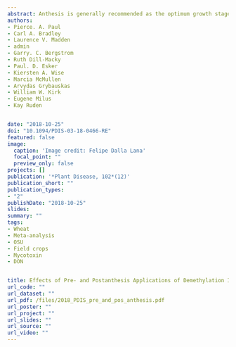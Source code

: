 ```yaml
---
abstract: Anthesis is generally recommended as the optimum growth stage for applying a foliar fungicide to manage Fusarium head blight (FHB) and the Fusarium_associated toxin deoxynivalenol (DON) in wheat. However, because it is not always possible to treat fields at anthesis, studies were conducted to evaluate pre and postanthesis treatment options for managing FHB and DON in spring and winter wheat. Network meta_analytical models were fitted to data from 19 years of fungicide trials, and log response ratio (L) and approximate percent control (C) relative to a nontreated check were estimated as measures of the effects of six treatments on FHB index (IND= mean percentage of diseased spikelets per spike) and DON. The evaluated treatments consisted of either Caramba (metconazole) applied early (at heading [CE]), at anthesis (CA), or late (5 to 7 days after anthesis; CL), or Prosaro (prothioconazole + tebuconazole) applied at the same three times and referred to as PE, PA, and PL, respectively. All treatments reduced mean IND and DON relative to the nontreated check, but the magnitude of the effect varied with timing and wheat type. CA and PA resulted in the highest C values for IND, 52.2 and 51.5%, respectively, compared with 45.9% for CL, 41.3% for PL, and less than 33% for CE and PE. Anthesis and postanthesis treatments reduced mean IND by 14.9 to 29.7% relative to preanthesis treatments. The estimated effect size was also statistically significant for comparisons between CA and CL and PA and PL; CA reduced IND by 11.7% relative to CL, whereas PA reduced the disease by 17.4% relative to PL. Differences in efficacy against IND between pairs of prothioconazole + tebuconazole and metconazole treatments applied at the same timing (CE versus PE, CA versus PA, and CL versus PL) were not statistically significant. However, CA and CL outperformed PA and PL by 7 and 12.8%, respectively, in terms of efficacy against DON. All application programs had comparable efficacy against IND between spring and winter wheat types, but efficacy against DON was 10 to 16% greater for spring than winter wheat for applications made at or after anthesis. All programs led to an increase in mean grain yield and test weight relative to the nontreated check
authors:
- Pierce. A. Paul
- Carl A. Bradley
- Laurence V. Madden
- admin
- Garry. C. Bergstrom
- Ruth Dill-Macky
- Paul. D. Esker
- Kiersten A. Wise
- Marcia McMullen
- Arvydas Grybauskas
- William W. Kirk
- Eugene Milus
- Kay Ruden


date: "2018-10-25"
doi: "10.1094/PDIS-03-18-0466-RE"
featured: false
image:
  caption: 'Image credit: Felipe Dalla Lana'
  focal_point: ""
  preview_only: false
projects: []
publication: '*Plant Disease, 102*(12)'
publication_short: ""
publication_types:
- "2"
publishDate: "2018-10-25"
slides: 
summary: ""
tags:
- Wheat
- Meta-analysis
- OSU
- Field crops
- Mycotoxin
- DON


title: Effects of Pre- and Postanthesis Applications of Demethylation Inhibitor Fungicides on Fusarium Head Blight and Deoxynivalenol in Spring and Winter Wheat.
url_code: ""
url_dataset: ""
url_pdf: /files/2018_PDIS_pre_and_pos_anthesis.pdf
url_poster: ""
url_project: ""
url_slides: ""
url_source: ""
url_video: ""
---
```


